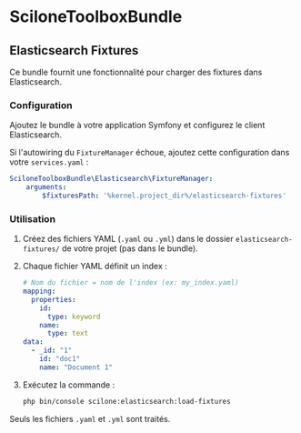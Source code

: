 # SciloneToolboxBundle

## Elasticsearch Fixtures

Ce bundle fournit une fonctionnalité pour charger des fixtures dans Elasticsearch.

### Configuration

Ajoutez le bundle à votre application Symfony et configurez le client Elasticsearch.

Si l'autowiring du `FixtureManager` échoue, ajoutez cette configuration dans votre `services.yaml` :

```yaml
SciloneToolboxBundle\Elasticsearch\FixtureManager:
    arguments:
        $fixturesPath: '%kernel.project_dir%/elasticsearch-fixtures'
```

### Utilisation

1. Créez des fichiers YAML (`.yaml` ou `.yml`) dans le dossier `elasticsearch-fixtures/` de votre projet (pas dans le bundle).

2. Chaque fichier YAML définit un index :
   ```yaml
   # Nom du fichier = nom de l'index (ex: my_index.yaml)
   mapping:
     properties:
       id:
         type: keyword
       name:
         type: text
   data:
     - _id: "1"
       id: "doc1"
       name: "Document 1"
   ```

3. Exécutez la commande :
   ```bash
   php bin/console scilone:elasticsearch:load-fixtures
   ```

Seuls les fichiers `.yaml` et `.yml` sont traités.
